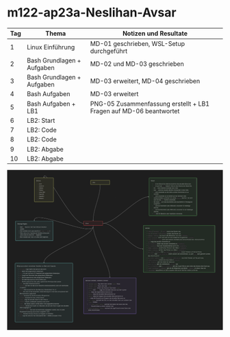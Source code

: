 # m122-ap23a-Neslihan-Avsar

| Tag | Thema | Notizen und Resultate |
| --- | --- | --- |
| 1 | Linux Einführung | MD-01 geschrieben, WSL-Setup durchgeführt |
| 2 | Bash Grundlagen + Aufgaben | MD-02 und MD-03 geschrieben |
| 3 | Bash Grundlagen + Aufgaben | MD-03 erweitert, MD-04 geschrieben |
| 4 | Bash Aufgaben | MD-03 erweitert |
| 5 | Bash Aufgaben + LB1 | PNG-05 Zusammenfassung erstellt + LB1 Fragen auf MD-06 beantwortet |
| 6 | LB2: Start | |
| 7 | LB2: Code | |
| 8 | LB2: Code | |
| 9 | LB2: Abgabe | |
| 10 | LB2: Abgabe | |

![05_Zusammenfassung](05_Zusammenfassung.png)
